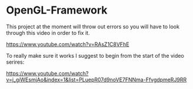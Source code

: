 # OpenGL-Framework

This project at the moment will throw out errors so you will have to look through this video in order to fix it.

https://www.youtube.com/watch?v=RAsZ1C8VFhE

To really make sure it works I suggest to begin from the start of the video serires:

https://www.youtube.com/watch?v=j_giWEsmjAo&index=1&list=PLuepR07d9noVE7FNNma-FfvgdpmeRJ9RR
